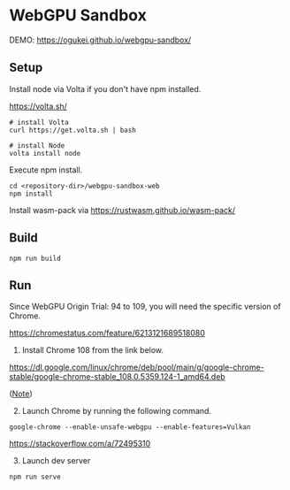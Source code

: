 # WebGPU Sandbox

DEMO: https://ogukei.github.io/webgpu-sandbox/

## Setup

Install node via Volta if you don't have npm installed.

https://volta.sh/

```
# install Volta
curl https://get.volta.sh | bash

# install Node
volta install node
```

Execute npm install.
```
cd <repository-dir>/webgpu-sandbox-web
npm install
```

Install wasm-pack via https://rustwasm.github.io/wasm-pack/

## Build

```
npm run build
```

## Run

Since WebGPU Origin Trial: 94 to 109, you will need the specific version of Chrome.

https://chromestatus.com/feature/6213121689518080

1. Install Chrome 108 from the link below.

https://dl.google.com/linux/chrome/deb/pool/main/g/google-chrome-stable/google-chrome-stable_108.0.5359.124-1_amd64.deb

([Note](https://stackoverflow.com/a/59469945))

2. Launch Chrome by running the following command.
```
google-chrome --enable-unsafe-webgpu --enable-features=Vulkan
```
https://stackoverflow.com/a/72495310

3. Launch dev server
```
npm run serve
```
